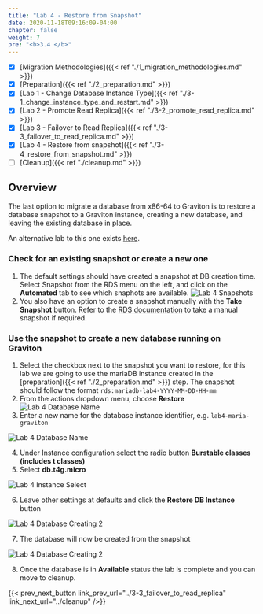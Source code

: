 ```yaml
---
title: "Lab 4 - Restore from Snapshot"
date: 2020-11-18T09:16:09-04:00
chapter: false
weight: 7
pre: "<b>3.4 </b>"
---
```


- [x] [Migration Methodologies]({{< ref "./1_migration_methodologies.md" >}})
- [x] [Preparation]({{< ref "./2_preparation.md" >}})
- [x] [Lab 1 - Change Database Instance Type]({{< ref "./3-1_change_instance_type_and_restart.md" >}})
- [x] [Lab 2 - Promote Read Replica]({{< ref "./3-2_promote_read_replica.md" >}})
- [x] [Lab 3 - Failover to Read Replica]({{< ref "./3-3_failover_to_read_replica.md" >}})
- [x] [Lab 4 - Restore from snapshot]({{< ref "./3-4_restore_from_snapshot.md" >}})
- [ ] [Cleanup]({{< ref "./cleanup.md" >}})

## Overview

The last option to migrate a database from x86-64 to Graviton is to restore a database snapshot to a Graviton instance, creating a new database, and leaving the existing database in place.

An alternative lab to this one exists [here](https://graviton2-workshop.workshop.aws/en/amazonrds.html).

### Check for an existing snapshot or create a new one

1. The default settings should have created a snapshot at DB creation time. Select Snapshot from the RDS menu on the left, and click on the **Automated** tab to see which snaphots are available.
![Lab 4 Snapshots](/Sustainability/100_migrate_rds_to_graviton/lab-4/lab4-snapshots.png)
2. You also have an option to create a snapshot manually with the **Take Snapshot** button. Refer to the [RDS documentation](https://docs.aws.amazon.com/AmazonRDS/latest/UserGuide/USER_CreateSnapshot.html) to take a manual snapshot if required.

### Use the snapshot to create a new database running on Graviton

1. Select the checkbox next to the snapshot you want to restore, for this lab we are going to use the mariaDB instance created in the [preparation]({{< ref "./2_preparation.md" >}}) step. The snapshot should follow the format `rds:mariadb-lab4-YYYY-MM-DD-HH-mm`
2. From the actions dropdown menu, choose **Restore**
![Lab 4 Database Name](/Sustainability/100_migrate_rds_to_graviton/lab-4/lab4-locate-snapshot.png)
3. Enter a new name for the database instance identifier, e.g. `lab4-maria-graviton`

![Lab 4 Database Name](/Sustainability/100_migrate_rds_to_graviton/lab-4/lab4-db-name.png)

4. Under Instance configuration select the radio button **Burstable classes (includes t classes)**
5. Select **db.t4g.micro**

![Lab 4 Instance Select](/Sustainability/100_migrate_rds_to_graviton/lab-4/lab4-instance-select.png)

6. Leave other settings at defaults and click the **Restore DB Instance** button

![Lab 4 Database Creating 2](/Sustainability/100_migrate_rds_to_graviton/lab-4/lab4-restore-db-instance.png)

7. The database will now be created from the snapshot

![Lab 4 Database Creating 2](/Sustainability/100_migrate_rds_to_graviton/lab-4/lab4-db-creating.png)

8. Once the database is in **Available** status the lab is complete and you can move to cleanup.

{{< prev_next_button link_prev_url="../3-3_failover_to_read_replica" link_next_url="../cleanup" />}}
